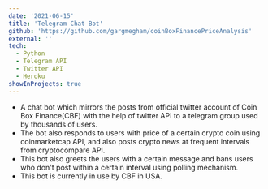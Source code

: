 ```yaml
---
date: '2021-06-15'
title: 'Telegram Chat Bot'
github: 'https://github.com/gargmegham/coinBoxFinancePriceAnalysis'
external: ''
tech:
  - Python
  - Telegram API
  - Twitter API
  - Heroku
showInProjects: true
---
```


- A chat bot which mirrors the posts from official twitter account of Coin Box Finance(CBF) with the help of twitter API to a telegram group used by thousands of users.
- The bot also responds to users with price of a certain crypto coin using coinmarketcap API, and also posts crypto news at frequent intervals from cryptocompare API.
- This bot also greets the users with a certain message and bans users who don't post within a certain interval using polling mechanism.
- This bot is currently in use by CBF in USA.
